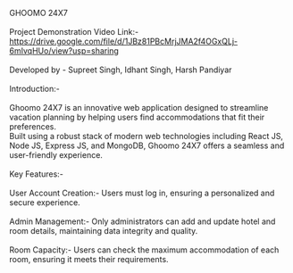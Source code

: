 GHOOMO 24X7
<br/>
<br/>
Project Demonstration Video Link:-
<br/>
https://drive.google.com/file/d/1JBz81PBcMrjJMA2f4OGxQLj-6mIvqHUo/view?usp=sharing
<br/>
<br/>
Developed by - Supreet Singh, Idhant Singh, Harsh Pandiyar
<br/>
<br/>
Introduction:-
<br/>
<br/>
Ghoomo 24X7 is an innovative web application designed to streamline vacation planning by helping users find accommodations that fit their preferences. 
<br/>
Built using a robust stack of modern web technologies including React JS, Node JS, Express JS, and MongoDB, Ghoomo 24X7 offers a seamless and user-friendly experience.
<br/>
<br/>
Key Features:-
<br/>
<br/>
User Account Creation:- Users must log in, ensuring a personalized and secure experience.
<br/>
<br/>
Admin Management:- Only administrators can add and update hotel and room details, maintaining data integrity and quality.
<br/>
<br/>
Room Capacity:- Users can check the maximum accommodation of each room, ensuring it meets their requirements.
